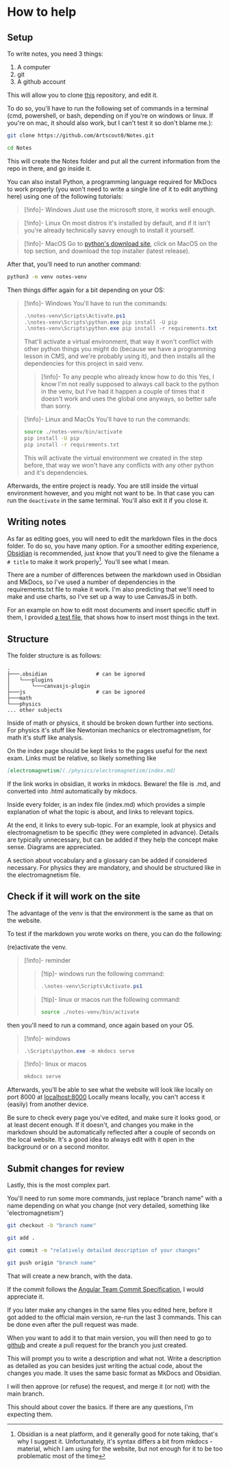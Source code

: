 # How to help

## Setup

To write notes, you need 3 things:

1. A computer
2. git
3. A github account

This will allow you to clone [this](https://github.com/Artscout0/Notes) repository, and edit it. 

To do so, you'll have to run the following set of commands in a terminal (cmd, powershell, or bash, depending on if you're on windows or linux. If you're on mac, it should also work, but I can't test it so don't blame me.):

```bash
git clone https://github.com/Artscout0/Notes.git

cd Notes
```

This will create the Notes folder and put all the current information from the repo in there, and go inside it.

You can also install Python, a programming language required for MkDocs to work properly (you won't need to write a single line of it to edit anything here) using one of the following tutorials:

> [!info]- Windows
> Just use the microsoft store, it works well enough.

> [!info]- Linux
> On most distros it's installed by default, and if it isn't you're already technically savvy enough to install it yourself.

> [!info]- MacOS
> Go to [python's download site](https://www.python.org/downloads/), click on MacOS on the top section, and download the top installer (latest release). 

After that, you'll need to run another command:
```bash
python3 -m venv notes-venv
```

Then things differ again for a bit depending on your OS:

> [!info]- Windows
> You'll have to run the commands:
> ```ps1
> .\notes-venv\Scripts\Activate.ps1
> .\notes-venv\Scripts\python.exe pip install -U pip
> .\notes-venv\Scripts\python.exe pip install -r requirements.txt
> ```
> That'll activate a virtual environment, that way it won't conflict with other python things you might do (because we have a programming lesson in CMS, and we're probably using it), and then installs all the dependencies for this project in said venv.
> > [!info]- To any people who already know how to do this
> >Yes, I know I'm not really supposed to always call back to the python in the venv, but I've had it happen a couple of times that it doesn't work and uses the global one anyways, so better safe than sorry.

> [!info]- Linux and MacOs
> You'll have to run the commands:
> ```bash
> source ./notes-venv/bin/activate
> pip install -U pip
> pip install -r requirements.txt
> ```
> This will activate the virtual environment we created in the step before, that way we won't have any conflicts with any other python and it's dependencies.

Afterwards, the entire project is ready. You are still inside the virtual environment however, and you might not want to be. In that case you can run the `deactivate` in the same terminal. You'll also exit it if you close it.
## Writing notes

As far as editing goes, you will need to edit the markdown files in the docs folder. 
To do so, you have many option.
For a smoother editing experience, [Obsidian](https://obsidian.md/) is recommended, just know that you'll need to give the filename a `# title` to make it work properly[^1]. You'll see what I mean.

There are a number of differences between the markdown used in Obsidian and MkDocs, so I've used a number of dependencies in the requirements.txt file to make it work. I'm also predicting that we'll need to make and use charts, so I've set up a way to use CanvasJS in both.

For an example on how to edit most documents and insert specific stuff in them, I provided [a test file](./test.md), that shows how to insert most things in the text.

## Structure

The folder structure is as follows:
```tree
.
├───.obsidian                # can be ignored
│   └───plugins
│       └───canvasjs-plugin
├───js                       # can be ignored
├───math 
└───physics
... other subjects
```
Inside of math or physics, it should be broken down further into sections. For physics it's stuff like Newtonian mechanics or electromagnetism, for math it's stuff like analysis.

On the index page should be kept links to the pages useful for the next exam. Links must be relative, so likely something like 
```md
[electromagnetism](./physics/electromagnetism/index.md)
```
If the link works in obsidian, it works in mkdocs. Beware! the file is .md, and converted into .html automatically by mkdocs.

Inside every folder, is an index file (index.md) which provides a simple explanation of what the topic is about, and links to relevant topics.

At the end, it links to every sub-topic. For an example, look at physics and electromagnetism to be specific (they were completed in advance). 
Details are typically unnecessary, but can be added if they help the concept make sense.
Diagrams are appreciated.

A section about vocabulary and a glossary can be added if considered necessary. For physics they are mandatory, and should be structured like in the electromagnetism file.

## Check if it will work on the site

The advantage of the venv is that the environment is the same as that on the website.

To test if the markdown you wrote works on there, you can do the following:

(re)activate the venv.

>[!info]- reminder
>>[!tip]- windows
>> run the following command:
>> ```ps1
>> .\notes-venv\Scripts\Activate.ps1
>>```
>
>> [!tip]- linux or macos
>> run the following command:
>> ```bash
>> source ./notes-venv/bin/activate
>> ```

then you'll need to run a command, once again based on your OS.

> [!info]- windows
> ```ps1
> .\Scripts\python.exe -m mkdocs serve
> ```

> [!info]- linux or macos
> ```bash
> mkdocs serve 
> ```

Afterwards, you'll be able to see what the website will look like locally on port 8000 at [localhost:8000](http://localhost:8000/) Locally means locally, you can't access it (easily) from another device.

Be sure to check every page you've edited, and make sure it looks good, or at least decent enough.
If it doesn't, and changes you make in the markdown should be automatically reflected after a couple of seconds on the local website. It's a good idea to always edit with it open in the background or on a second monitor.
## Submit changes for review

Lastly, this is the most complex part.

You'll need to run some more commands, just replace "branch name" with a name depending on what you change (not very detailed, something like 'electromagnetism')
```bash
git checkout -b "branch name"

git add .

git commit -m "relatively detailed description of your changes"

git push origin "branch name"
```

That will create a new branch, with the data.

If the commit follows the [Angular Team Commit Specification](https://github.com/angular/angular.js/blob/master/DEVELOPERS.md#-git-commit-guidelines "https://github.com/angular/angular.js/blob/master/DEVELOPERS.md#-git-commit-guidelines"), I would appreciate it.

If you later make any changes in the same files you edited here, before it got added to the official main version, re-run the last 3 commands. This can be done even after the pull request was made.

When you want to add it to that main version, you will then need to go to [github](https://github.com/Artscout0/Notes/compare) and create a pull request for the branch you just created.

This will prompt you to write a description and what not. Write a description as detailed as you can besides just writing the actual code, about the changes you made. It uses the same basic format as MkDocs and Obsidian.

I will then approve (or refuse) the request, and merge it (or not) with the main branch.

This should about cover the basics. If there are any questions, I'm expecting them.

[^1]: Obsidian is a neat platform, and it generally good for note taking, that's why I suggest it. Unfortunately, it's syntax differs a bit from mkdocs - material, which I am using for the website, but not enough for it to be too problematic most of the time